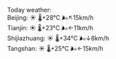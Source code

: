 Today weather:  
Beijing: ☀️   🌡️+28°C 🌬️↖15km/h  
Tianjin: ☀️   🌡️+23°C 🌬️←11km/h  
Shijiazhuang: ☀️   🌡️+34°C 🌬️↓8km/h  
Tangshan: ☀️   🌡️+25°C 🌬️←15km/h  
